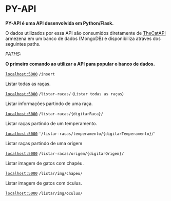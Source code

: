 # PY-API 

**PY-API é uma API desenvolvida em Python/Flask.**

O dados utilizados por essa API são consumidos diretamente de [TheCatAPI](https://thecatapi.com/) armezena em um banco de dados (MongoDB) e disponibiliza atráves dos seguintes paths.

*PATHS:*

**O primeiro comando ao utilizar a API para popular o banco de dados.**  

[`localhost:5000`](http://localhost:5000) `/insert`


Listar todas as raças.

[`localhost:5000`](http://localhost:5000) `/listar-racas/` (`Listar todas as raças`)

Listar informações partindo de uma raça.

[`localhost:5000`](http://localhost:5000) `/listar-racas/{digitarRaca}/`

Listar raças partindo de um temperamento.

[`localhost:5000`](http://localhost:5000) `'/listar-racas/temperamento/{digitarTemperamento}/'`

Listar raças partindo de uma origem

[`localhost:5000`](http://localhost:5000) `/listar-racas/origem/{digitarOrigem}/`

Listar imagem de gatos com chapéu.

[`localhost:5000`](http://localhost:5000) `/listar/img/chapeu/`

Listar imagem de gatos com óculus.

[`localhost:5000`](http://localhost:5000) `/listar/img/oculus/`


